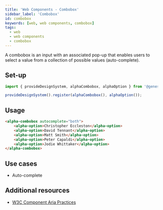 ```yaml
---
title: 'Web Components - Combobox'
sidebar_label: 'Combobox'
id: combobox
keywords: [web, web components, combobox]
tags:
  - web
  - web components
  - combobox
---
```

<div class="combobox-examples">

A combobox is an input with an associated pop-up that enables users to select a value from a collection of possible values (auto-complete).

## Set-up

```ts
import { provideDesignSystem, alphaCombobox, alphaOption } from '@genesislcap/alpha-design-system';

provideDesignSystem().register(alphaCombobox(), alphaOption());
```

## Usage

```html live
<alpha-combobox autocomplete="both">
    <alpha-option>Christopher Eccleston</alpha-option>
    <alpha-option>David Tennant</alpha-option>
    <alpha-option>Matt Smith</alpha-option>
    <alpha-option>Peter Capaldi</alpha-option>
    <alpha-option>Jodie Whittaker</alpha-option>
</alpha-combobox>
```

## Use cases

* Auto-complete

## Additional resources

- [W3C Component Aria Practices](https://w3c.github.io/aria-practices/#combobox)

</div>